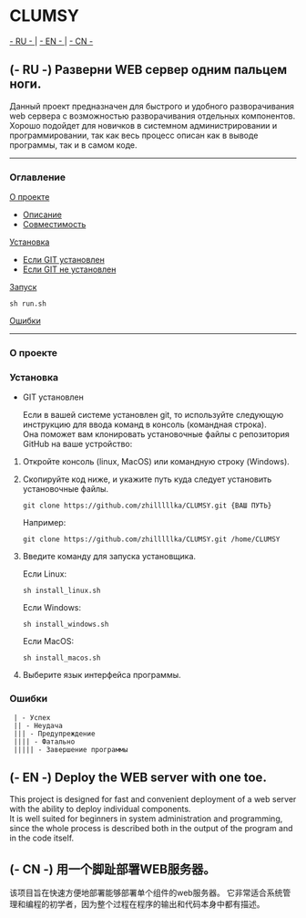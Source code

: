 # CLUMSY

[ - RU - ](#ru) | [ - EN - ](#en) | [ - CN - ](#cn)

## <a name="ru">(- RU -) Разверни WEB сервер одним пальцем ноги.</a> 
Данный проект предназначен для быстрого и удобного разворачивания web сервера
с возможностью разворачивания отдельных компонентов.\
Хорошо подойдет для новичков в системном администрировании и программировании,
так как весь процесс описан как в выводе программы, так и в самом коде.

---
### Оглавление
[О проекте](#about)
- [Описание](#about)
- [Совместимость](#about)

[Установка](#install)

- [Если GIT установлен](#git_installed)
- [Если GIT не установлен](#git_dont_installed)

[Запуск](#run)
```
sh run.sh
```
[Ошибки](#errors)
___

### <a name="about">О проекте</a>


### <a name="install">Установка</a>
- <a name="git_installed">GIT установлен</a>

    Если в вашей системе установлен git, то используйте следующую инструкцию для ввода команд в консоль (командная строка).\
    Она поможет вам клонировать установочные файлы с репозитория GitHub на ваше устройство:

1. Откройте консоль (linux, MacOS) или командную строку (Windows).
2. Скопируйте код ниже, и укажите путь куда следует установить установочные файлы.
    ```
    git clone https://github.com/zhilllllka/CLUMSY.git {ВАШ ПУТЬ}
    ```
    Например:
    ```
    git clone https://github.com/zhilllllka/CLUMSY.git /home/CLUMSY
    ```
3. Введите команду для запуска установщика.

    Если Linux:
    ```
    sh install_linux.sh
    ```
    Если Windows:
    ```
    sh install_windows.sh
    ```
    Если MacOS:
    ```
    sh install_macos.sh
    ```
4. Выберите язык интерфейса программы.

### <a name="errors">Ошибки</a>
```
 | - Успех
 || - Неудача
 ||| - Предупреждение
 |||| - Фатально
 ||||| - Завершение программы
```

## <a name="en">(- EN -) Deploy the WEB server with one toe.</a> 
This project is designed for fast and convenient deployment of 
a web server with the ability to deploy individual components.\
It is well suited for beginners in system administration and programming, 
since the whole process is described both in the output of the program and in the code itself.


## <a name="cn">(- CN -) 用一个脚趾部署WEB服务器。</a> 
该项目旨在快速方便地部署能够部署单个组件的web服务器。
它非常适合系统管理和编程的初学者，因为整个过程在程序的输出和代码本身中都有描述。